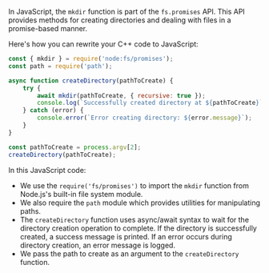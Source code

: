 In JavaScript, the `mkdir` function is part of the `fs.promises` API. This API provides methods for creating directories and dealing with files in a promise-based manner.

Here's how you can rewrite your C++ code to JavaScript:

```javascript
const { mkdir } = require('node:fs/promises');
const path = require('path');

async function createDirectory(pathToCreate) {
    try {
        await mkdir(pathToCreate, { recursive: true });
        console.log(`Successfully created directory at ${pathToCreate}`);
    } catch (error) {
        console.error(`Error creating directory: ${error.message}`);
    }
}

const pathToCreate = process.argv[2];
createDirectory(pathToCreate);
```

In this JavaScript code:
- We use the `require('fs/promises')` to import the `mkdir` function from Node.js's built-in file system module.
- We also require the `path` module which provides utilities for manipulating paths.
- The `createDirectory` function uses async/await syntax to wait for the directory creation operation to complete. If the directory is successfully created, a success message is printed. If an error occurs during directory creation, an error message is logged.
- We pass the path to create as an argument to the `createDirectory` function.
